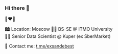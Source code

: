 ### Hi there 👋

🍏❤️💎

🏙 Location: Moscow
👨‍🎓 BS-SE @ ITMO University  
👨‍💻 Senior Data Scientist @ Kuper (ex SberMarket)

📝 Contact me: [t.me/exsandebest](https://t.me/exsandebest)

